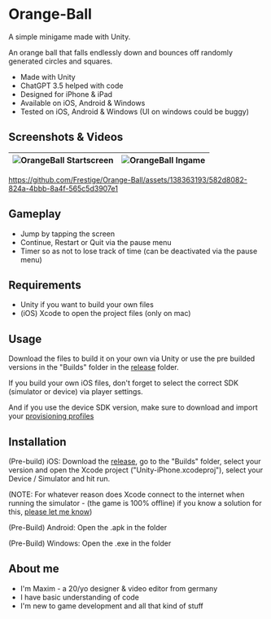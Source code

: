 # Orange-Ball
A simple minigame made with Unity.

An orange ball that falls endlessly down and bounces off randomly generated circles and squares.

- Made with Unity
- ChatGPT 3.5 helped with code
- Designed for iPhone & iPad
- Available on iOS, Android & Windows
- Tested on iOS, Android & Windows (UI on windows could be buggy)


## Screenshots & Videos

![OrangeBall Startscreen](https://github.com/Frestige/Orange-Ball/assets/138363193/bddf644e-2db2-49e7-a016-a3433f0e6066) | ![OrangeBall Ingame](https://github.com/Frestige/Orange-Ball/assets/138363193/50d38901-984d-4f13-b602-13c47dfa2cbb)
--- | --- |


https://github.com/Frestige/Orange-Ball/assets/138363193/582d8082-824a-4bbb-8a4f-565c5d3907e1


## Gameplay

- Jump by tapping the screen
- Continue, Restart or Quit via the pause menu
- Timer so as not to lose track of time (can be deactivated via the pause menu)


## Requirements

- Unity if you want to build your own files
- (iOS) Xcode to open the project files (only on mac)


## Usage

Download the files to build it on your own via Unity or use the pre builded versions in the "Builds" folder in the [release](https://github.com/Frestige/Orange-Ball/releases/tag/v1.4) folder.

If you build your own iOS files, don't forget to select the correct SDK (simulator or device) via player settings.

And if you use the device SDK version, make sure to download and import your [provisioning profiles](https://help.apple.com/xcode/mac/current/#/deva899b4fe5)


## Installation

(Pre-build) iOS: Download the [release](https://github.com/Frestige/Orange-Ball/releases/tag/v1.4), go to the "Builds" folder, select your version and open the Xcode project ("Unity-iPhone.xcodeproj"), select your Device / Simulator and hit run.

(NOTE: For whatever reason does Xcode connect to the internet when running the simulator - (the game is 100% offline) if you know a solution for this, [please let me know](https://x.com/maxim_lrn?s=21&t=lmH1howR24KPrWqYhTc3YQ))

(Pre-Build) Android: Open the .apk in the folder 

(Pre-Build) Windows: Open the .exe in the folder


## About me

- I'm Maxim - a 20/yo designer & video editor from germany
- I have basic understanding of code
- I'm new to game development and all that kind of stuff
